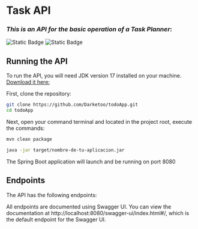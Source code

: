 # Task API
### _This is an API for the basic operation of a Task Planner_:
![Static Badge](https://img.shields.io/badge/version-1.0-brightgreen)
![Static Badge](https://img.shields.io/badge/Java-17-brightgreen)

## Running the API

To run the API, you will need JDK version 17 installed on your machine.
[Download it here:](https://adoptium.net/es/temurin/releases/?version=17)

First, clone the repository:

```bash
git clone https://github.com/Darketoo/todoApp.git
cd todoApp
```

Next, open your command terminal and located in the project root, execute the commands:

```bash
mvn clean package
```

```bash 
java -jar target/nombre-de-tu-aplicacion.jar
```


The Spring Boot application will launch and be running on port 8080

## Endpoints

The API has the following endpoints:


All endpoints are documented using Swagger UI. You can view the documentation at http://localhost:8080/swagger-ui/index.html#/, which is the default endpoint for the Swagger UI.
